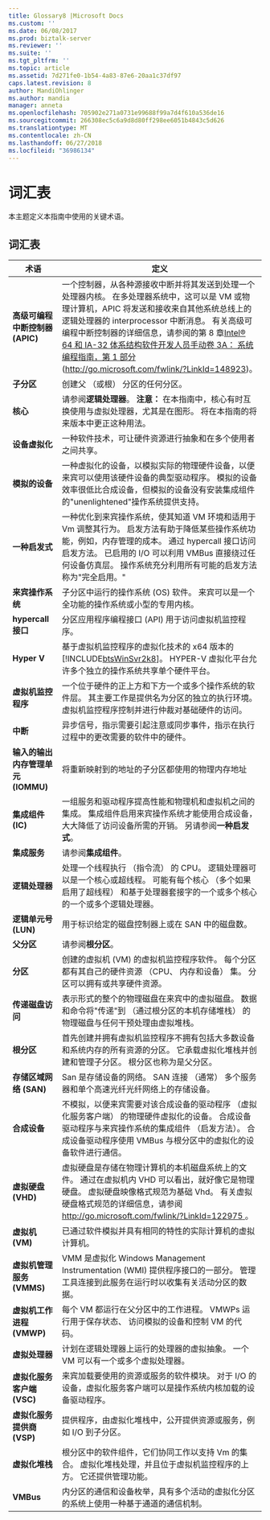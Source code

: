 ```yaml
---
title: Glossary8 |Microsoft Docs
ms.custom: ''
ms.date: 06/08/2017
ms.prod: biztalk-server
ms.reviewer: ''
ms.suite: ''
ms.tgt_pltfrm: ''
ms.topic: article
ms.assetid: 7d271fe0-1b54-4a83-87e6-20aa1c37df97
caps.latest.revision: 8
author: MandiOhlinger
ms.author: mandia
manager: anneta
ms.openlocfilehash: 705902e271a0731e99688f99a7d4f610a536de16
ms.sourcegitcommit: 266308ec5c6a9d8d80ff298ee6051b4843c5d626
ms.translationtype: MT
ms.contentlocale: zh-CN
ms.lasthandoff: 06/27/2018
ms.locfileid: "36986134"
---
```

# <a name="glossary"></a>词汇表
本主题定义本指南中使用的关键术语。  

## <a name="glossary"></a>词汇表  

|                         术语                          |                                                                                                                                                                                                                                                                                                         定义                                                                                                                                                                                                                                                                                                         |
|-------------------------------------------------------|----------------------------------------------------------------------------------------------------------------------------------------------------------------------------------------------------------------------------------------------------------------------------------------------------------------------------------------------------------------------------------------------------------------------------------------------------------------------------------------------------------------------------------------------------------------------------------------------------------------------------|
| **高级可编程中断控制器 (APIC)** | 一个控制器，从各种源接收中断并将其发送到处理一个处理器内核。 在多处理器系统中，这可以是 VM 或物理计算机，APIC 将发送和接收来自其他系统总线上的逻辑处理器的 interprocessor 中断消息。 有关高级可编程中断控制器的详细信息，请参阅的第 8 章[Intel® 64 和 IA-32 体系结构软件开发人员手动卷 3A： 系统编程指南，第 1 部分](http://go.microsoft.com/fwlink/?LinkId=148923)(<http://go.microsoft.com/fwlink/?LinkId=148923>)。 |
|                  **子分区**                  |                                                                                                                                                                                                                                                                              创建父 （或根） 分区的任何分区。                                                                                                                                                                                                                                                                              |
|                       **核心**                        |                                                                                                                                                                                                        请参阅**逻辑处理器**。 **注意：** 在本指南中，核心有时互换使用与虚拟处理器，尤其是在图形。 将在本指南的将来版本中更正这种用法。                                                                                                                                                                                                         |
|               **设备虚拟化**               |                                                                                                                                                                                                                                                           一种软件技术，可让硬件资源进行抽象和在多个使用者之间共享。                                                                                                                                                                                                                                                           |
|                  **模拟的设备**                  |                                                                                                                                             一种虚拟化的设备，以模拟实际的物理硬件设备，以便来宾可以使用该硬件设备的典型驱动程序。 模拟的设备效率很低比合成设备，但模拟的设备没有安装集成组件的"unenlightened"操作系统提供支持。                                                                                                                                             |
|                   **一种启发式**                   |                                                                    一种优化到来宾操作系统，使其知道 VM 环境和适用于 Vm 调整其行为。 启发方法有助于降低某些操作系统功能，例如，内存管理的成本。 通过 hypercall 接口访问启发方法。 已启用的 I/O 可以利用 VMBus 直接绕过任何设备仿真层。 操作系统充分利用所有可能的启发方法称为"完全启用。"                                                                    |
|              **来宾操作系统**               |                                                                                                                                                                                                                                    子分区中运行的操作系统 (OS) 软件。 来宾可以是一个全功能的操作系统或小型的专用内核。                                                                                                                                                                                                                                     |
|                **hypercall 接口**                |                                                                                                                                                                                                                                                                  分区应用程序编程接口 (API) 用于访问虚拟机监控程序。                                                                                                                                                                                                                                                                  |
|                      **Hyper V**                      |                                                                                                                                                                                        基于虚拟机监控程序的虚拟化技术的 x64 版本的[!INCLUDE[btsWinSvr2k8](../includes/btswinsvr2k8-md.md)]。 HYPER-V 虚拟化平台允许多个独立的操作系统共享单个硬件平台。                                                                                                                                                                                        |
|                    **虚拟机监控程序**                     |                                                                                                                                                                                 一个位于硬件的正上方和下方一个或多个操作系统的软件层。 其主要工作是提供名为分区的独立的执行环境。 虚拟机监控程序控制并进行仲裁对基础硬件的访问。                                                                                                                                                                                  |
|                     **中断**                     |                                                                                                                                                                                                                                  异步信号，指示需要引起注意或同步事件，指示在执行过程中的更改需要的软件中的硬件。                                                                                                                                                                                                                                  |
|    **输入的输出内存管理单元 (IOMMU)**    |                                                                                                                                                                                                                                                                  将重新映射到的地址的子分区都使用的物理内存地址                                                                                                                                                                                                                                                                   |
|            **集成组件 (IC)**            |                                                                                                                                                                一组服务和驱动程序提高性能和物理机和虚拟机之间的集成。 集成组件启用来宾操作系统才能使用合成设备，大大降低了访问设备所需的开销。 另请参阅**一种启发式**。                                                                                                                                                                 |
|               **集成服务**                |                                                                                                                                                                                                                                                                                              请参阅**集成组件**。                                                                                                                                                                                                                                                                                               |
|                 **逻辑处理器**                 |                                                                                                                                                                            处理一个线程执行 （指令流） 的 CPU。 逻辑处理器可以是一个核心或超线程。 可能有每个核心 （多个如果启用了超线程） 和基于处理器套接字的一个或多个核心的一个或多个逻辑处理器。                                                                                                                                                                            |
|             **逻辑单元号 (LUN)**             |                                                                                                                                                                                                                                                                        用于标识给定的磁盘控制器上或在 SAN 中的磁盘数。                                                                                                                                                                                                                                                                        |
|                 **父分区**                  |                                                                                                                                                                                                                                                                                                  请参阅**根分区**。                                                                                                                                                                                                                                                                                                   |
|                     **分区**                     |                                                                                                                                                                                                                创建的虚拟机 (VM) 的虚拟机监控程序软件。 每个分区都有其自己的硬件资源 （CPU、 内存和设备） 集。 分区可以拥有或共享硬件资源。                                                                                                                                                                                                                 |
|              **传递磁盘访问**              |                                                                                                                                                                                  表示形式的整个的物理磁盘在来宾中的虚拟磁盘。 数据和命令将"传递"到 （通过根分区的本机存储堆栈） 的物理磁盘与任何干预处理由虚拟堆栈。                                                                                                                                                                                  |
|                  **根分区**                   |                                                                                                                                                                     首先创建并拥有虚拟机监控程序不拥有包括大多数设备和系统内存的所有资源的分区。 它承载虚拟化堆栈并创建和管理子分区。 根分区也称为是父分区。                                                                                                                                                                      |
|            **存储区域网络 (SAN)**             |                                                                                                                                                                                                                                     San 是存储设备的网络。 SAN 连接 （通常） 多个服务器和单个高速光纤光纤网络上的存储设备。                                                                                                                                                                                                                                      |
|                 **合成设备**                  |                                                                                                           不模拟，以便来宾需要对该合成设备的驱动程序 （虚拟化服务客户端） 的物理硬件虚拟化的设备。 合成设备驱动程序与来宾操作系统的集成组件 （启发方法）。 合成设备驱动程序使用 VMBus 与根分区中的虚拟化的设备软件进行通信。                                                                                                           |
|              **虚拟硬盘 (VHD)**              |                                                                                                 虚拟硬盘是存储在物理计算机的本机磁盘系统上的文件。 通过在虚拟机内 VHD 可以看出，就好像它是物理硬盘。 虚拟硬盘映像格式规范为基础 Vhd。 有关虚拟硬盘格式规范的详细信息，请参阅[ http://go.microsoft.com/fwlink/?LinkId=122975 ](http://go.microsoft.com/fwlink/?LinkId=122975)。                                                                                                  |
|               **虚拟机 (VM)**                |                                                                                                                                                                                                                                                       已通过软件模拟并具有相同的特性的实际计算机的虚拟计算机。                                                                                                                                                                                                                                                       |
|     **虚拟机管理服务 (VMMS)**     |                                                                                                                                                                                                            VMM 是虚拟化 Windows Management Instrumentation (WMI) 提供程序接口的一部分。 管理工具连接到此服务在运行时以收集有关活动分区的数据。                                                                                                                                                                                                             |
|       **虚拟机工作进程 (VMWP)**       |                                                                                                                                                                                                                                    每个 VM 都运行在父分区中的工作进程。 VMWPs 运行用于保存状态、 访问模拟的设备和控制 VM 的代码。                                                                                                                                                                                                                                    |
|                 **虚拟处理器**                 |                                                                                                                                                                                                                                            计划在逻辑处理器上运行的处理器的虚拟抽象。 一个 VM 可以有一个或多个虚拟处理器。                                                                                                                                                                                                                                             |
|        **虚拟化服务客户端 (VSC)**        |                                                                                                                                                                                                                  来宾加载要使用的资源或服务的软件模块。 对于 I/O 的设备，虚拟化服务客户端可以是操作系统内核加载的设备驱动程序。                                                                                                                                                                                                                  |
|       **虚拟化服务提供商 (VSP)**       |                                                                                                                                                                                                                                                   提供程序，由虚拟化堆栈中，公开提供资源或服务，例如 I/O 到子分区。                                                                                                                                                                                                                                                   |
|               **虚拟化堆栈**                |                                                                                                                                                                                                         根分区中的软件组件，它们协同工作以支持 Vm 的集合。 虚拟化堆栈处理，并且位于虚拟机监控程序的上方。 它还提供管理功能。                                                                                                                                                                                                          |
|                       **VMBus**                       |                                                                                                                                                                                                                               内分区的通信和设备枚举，具有多个活动的虚拟化分区的系统上使用一种基于通道的通信机制。                                                                                                                                                                                                                                |

